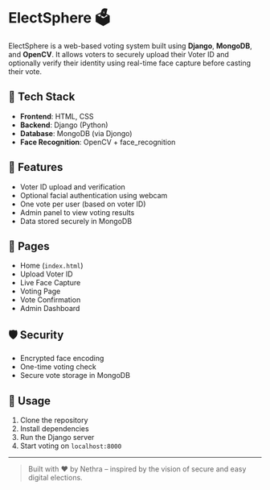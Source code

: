 # ElectSphere 🗳️

ElectSphere is a web-based voting system built using **Django**, **MongoDB**, and **OpenCV**. It allows voters to securely upload their Voter ID and optionally verify their identity using real-time face capture before casting their vote.

## 🔧 Tech Stack
- **Frontend**: HTML, CSS
- **Backend**: Django (Python)
- **Database**: MongoDB (via Djongo)
- **Face Recognition**: OpenCV + face_recognition

## 🚀 Features
- Voter ID upload and verification
- Optional facial authentication using webcam
- One vote per user (based on voter ID)
- Admin panel to view voting results
- Data stored securely in MongoDB

## 📂 Pages
- Home (`index.html`)
- Upload Voter ID
- Live Face Capture
- Voting Page
- Vote Confirmation
- Admin Dashboard

## 🛡️ Security
- Encrypted face encoding
- One-time voting check
- Secure vote storage in MongoDB

## 📌 Usage
1. Clone the repository
2. Install dependencies
3. Run the Django server
4. Start voting on `localhost:8000`

---

> Built with ❤️ by Nethra – inspired by the vision of secure and easy digital elections.
